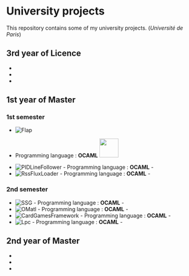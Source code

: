 # University projects

This repository contains some of my university projects. (*Université de Paris*)

## 3rd year of Licence

 * ![]()
 * ![]()
 * ![]()

## 1st year of Master 

### 1st semester

 * ![Flap](https://github.com/afidal35/University-Projects/tree/main/Flap) 
  - Programming language : **OCAML** <img width=“50” height="50" src=“https://andrewshitov.com/wp-content/uploads/2019/12/OCaml.png”>
  
 * ![PIDLineFollower](https://github.com/afidal35/University-Projects/tree/main/PIDLineFollower) - Programming language : **OCAML** -
 * ![RssFluxLoader](https://github.com/afidal35/University-Projects/tree/main/RssFluxLoader) - Programming language : **OCAML** -

### 2nd semester

 * ![SSG](https://github.com/afidal35/University-Projects/tree/main/SSG) - Programming language : **OCAML** -
 * ![OMatl](https://github.com/afidal35/University-Projects/tree/main/OMatl) - Programming language : **OCAML** -
 * ![CardGamesFramework](https://github.com/afidal35/University-Projects/tree/main/CardGamesFramework) - Programming language : **OCAML** -
 * ![Lpc](https://github.com/afidal35/University-Projects/tree/main/Lpc) - Programming language : **OCAML** -

## 2nd year of Master 

 * ![]()
 * ![]()
 * ![]()
